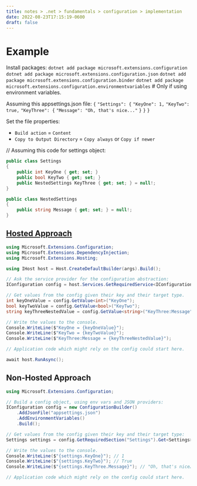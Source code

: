 ```yaml
---
title: notes > .net > fundamentals > configuration > implementation
date: 2022-08-23T17:15:19-0600
draft: false
---
```

# Example
Install packages:
`dotnet add package microsoft.extensions.configuration`
`dotnet add package microsoft.extensions.configuration.json`
`dotnet add package microsoft.extensions.configuration.binder`
`dotnet add package microsoft.extensions.configuration.environmentvariables` # Only if using environment variables.

Assuming this appsettings.json file:
`{`
`"Settings": {`
`"KeyOne": 1,`
`"KeyTwo": true,`
`"KeyThree": {`
`"Message": "Oh, that's nice..."`
`}`
`}`
`}`

Set the file properties:
- `Build action` = `Content`
- `Copy to Output Directory` = `Copy always` or `Copy if newer`

// Assuming this code for settings object:
```cs
public class Settings
{
    public int KeyOne { get; set; }
    public bool KeyTwo { get; set; }
    public NestedSettings KeyThree { get; set; } = null!;
}

public class NestedSettings
{
    public string Message { get; set; } = null!;
}
```
## [Hosted Approach](https://docs.microsoft.com/en-us/dotnet/core/extensions/configuration#basic-example-with-hosting)
```cs
using Microsoft.Extensions.Configuration;
using Microsoft.Extensions.DependencyInjection;
using Microsoft.Extensions.Hosting;

using IHost host = Host.CreateDefaultBuilder(args).Build();

// Ask the service provider for the configuration abstraction:
IConfiguration config = host.Services.GetRequiredService<IConfiguration>();

// Get values from the config given their key and their target type.
int keyOneValue = config.GetValue<int>("KeyOne");
bool keyTwoValue = config.GetValue<bool>("KeyTwo");
string keyThreeNestedValue = config.GetValue<string>("KeyThree:Message");

// Write the values to the console.
Console.WriteLine($"KeyOne = {keyOneValue}");
Console.WriteLine($"KeyTwo = {keyTwoValue}");
Console.WriteLine($"KeyThree:Message = {keyThreeNestedValue}");

// Application code which might rely on the config could start here.

await host.RunAsync();
```
## Non-Hosted Approach
```cs
using Microsoft.Extensions.Configuration;

// Build a config object, using env vars and JSON providers:
IConfiguration config = new ConfigurationBuilder()
    .AddJsonFile("appsettings.json")
    .AddEnvironmentVariables()
    .Build();

// Get values from the config given their key and their target type:
Settings settings = config.GetRequiredSection("Settings").Get<Settings>();

// Write the values to the console.
Console.WriteLine($"{settings.KeyOne}"); // 1
Console.WriteLine($"{settings.KeyTwo}"); // True
Console.WriteLine($"{settings.KeyThree.Message}"); // "Oh, that's nice…"

// Application code which might rely on the config could start here.
```
